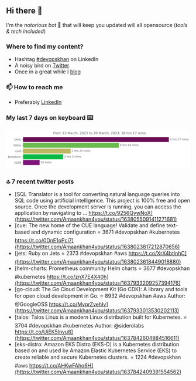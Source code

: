 <!--- [![Hits](https://hits.seeyoufarm.com/api/count/incr/badge.svg?url=https%3A%2F%2Fgithub.com%2Fakhan4u%2Fhit-counter&count_bg=%2379C83D&title_bg=%23555555&icon=&icon_color=%23E7E7E7&title=visits&edge_flat=false)](https://hits.seeyoufarm.com) --->

## Hi there 👋

I'm the _notorious bot_ 🤣 that will keep you updated will all opensource (_tools & tech included_) 

### Where to find my content?

* Hashtag [#devopskhan](https://www.linkedin.com/feed/hashtag/devopskhan) on LinkedIn
* A noisy bird on [Twitter](https://twitter.com/Amaankhan4you)
* Once in a great while I [blog](https://linuxparrot.netlify.app) 


### 📫 **How to reach me**

* Preferably [LinkedIn](https://www.linkedin.com/in/amaan-khan-linux-ninja)

### My last 7 days on keyboard ⌨️

<img src="https://github.com/akhan4u/akhan4u/blob/main/images/stat.svg" alt="Amaan's Wakatime Activity!"/>

### 🔝 7 recent twitter posts
<!-- DEVDOJO:START -->
- [SQL Translator is a tool for converting natural language queries into SQL code using artificial intelligence. This project is 100% free and open source. Once the development server is running, you can access the application by navigating to … https://t.co/9256QywNoX](https://twitter.com/Amaankhan4you/status/1638055091411271681)
- [cue: The new home of the CUE language! Validate and define text-based and dynamic configuration
⭐️ 3671
#devopskhan #kubernetes
https://t.co/0DnE1oPci7](https://twitter.com/Amaankhan4you/status/1638023817212870656)
- [jets: Ruby on Jets
⭐️ 2373
#devopskhan #aws
https://t.co/XrX4btlnhC](https://twitter.com/Amaankhan4you/status/1638023618449018880)
- [helm-charts: Prometheus community Helm charts
⭐️ 3677
#devopskhan #kubernetes
https://t.co/znX7E4X40h](https://twitter.com/Amaankhan4you/status/1637933209257394176)
- [go-cloud: The Go Cloud Development Kit &lpar;Go CDK&rpar;: A library and tools for open cloud development in Go.
⭐️ 8932
#devopskhan #aws
Author: @GoogleOSS
https://t.co/MvprZvehIv](https://twitter.com/Amaankhan4you/status/1637933013530202113)
- [talos: Talos Linux is a modern Linux distribution built for Kubernetes.
⭐️ 3704
#devopskhan #kubernetes
Author: @siderolabs
https://t.co/UiEK5lnvu8](https://twitter.com/Amaankhan4you/status/1637842604984516611)
- [eks-distro: Amazon EKS Distro &lpar;EKS-D&rpar; is a Kubernetes distribution based on and used by Amazon Elastic Kubernetes Service &lpar;EKS&rpar; to create reliable and secure Kubernetes clusters.
⭐️ 1224
#devopskhan #aws
https://t.co/AHKwFAho6H](https://twitter.com/Amaankhan4you/status/1637842409391554562)
<!-- DEVDOJO:END -->

<!-- ![Amaan's GitHub stats](https://github-readme-stats.vercel.app/api?username=akhan4u&count_private=true&show_icons=true&hide=contribs) -->
